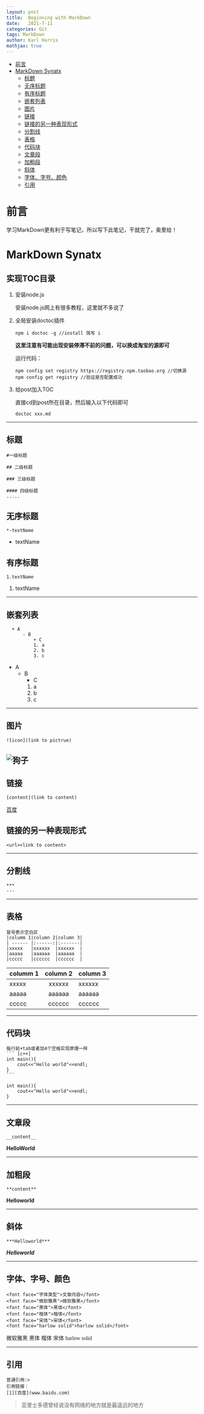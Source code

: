 ```yaml
---
layout: post
title:  Beginning with MarkDown
date:   2021-7-11
categories: Git
tags: MarkDown
author: Karl Harris
mathjax: true
---
```

<!-- START doctoc generated TOC please keep comment here to allow auto update -->
<!-- DON'T EDIT THIS SECTION, INSTEAD RE-RUN doctoc TO UPDATE -->


- [前言](#%E5%89%8D%E8%A8%80)
- [MarkDown Synatx](#markdown-synatx)
  - [标题](#%E6%A0%87%E9%A2%98)
  - [无序标题](#%E6%97%A0%E5%BA%8F%E6%A0%87%E9%A2%98)
  - [有序标题](#%E6%9C%89%E5%BA%8F%E6%A0%87%E9%A2%98)
  - [嵌套列表](#%E5%B5%8C%E5%A5%97%E5%88%97%E8%A1%A8)
  - [图片](#%E5%9B%BE%E7%89%87)
  - [链接](#%E9%93%BE%E6%8E%A5)
  - [链接的另一种表现形式](#%E9%93%BE%E6%8E%A5%E7%9A%84%E5%8F%A6%E4%B8%80%E7%A7%8D%E8%A1%A8%E7%8E%B0%E5%BD%A2%E5%BC%8F)
  - [分割线](#%E5%88%86%E5%89%B2%E7%BA%BF)
  - [表格](#%E8%A1%A8%E6%A0%BC)
  - [代码块](#%E4%BB%A3%E7%A0%81%E5%9D%97)
  - [文章段](#%E6%96%87%E7%AB%A0%E6%AE%B5)
  - [加粗段](#%E5%8A%A0%E7%B2%97%E6%AE%B5)
  - [斜体](#%E6%96%9C%E4%BD%93)
  - [字体、字号、颜色](#%E5%AD%97%E4%BD%93%E5%AD%97%E5%8F%B7%E9%A2%9C%E8%89%B2)
  - [引用](#%E5%BC%95%E7%94%A8)

<!-- END doctoc generated TOC please keep comment here to allow auto update -->

# 前言
学习MarkDown更有利于写笔记，所以写下此笔记，干就完了，奥里给！

# MarkDown Synatx
## 实现TOC目录
1. 安装node.js

    安装node.js网上有很多教程，这里就不多说了

2. 全局安装doctoc插件

    ```
    npm i doctoc -g //install 简写 i
    ```
    
    **这里注意有可能出现安装停滞不前的问题，可以换成淘宝的源即可**
    
    运行代码：
    ```
    npm config set registry https://registry.npm.taobao.org //切换源
    npm config get registry //验证是否配置成功
    ```

3. 给post加入TOC

    直接cd到post所在目录，然后输入以下代码即可
    ```
    doctoc xxx.md
    ```

---
## 标题
    #一级标题

    ## 二级标题

    ### 三级标题

    #### 四级标题   
    .....

## 无序标题 
    *-textName
    
* textName

## 有序标题 
    1.textName

1. textName

---
##  嵌套列表
      + A
          - B
              + C  
              1. a
              2. b
              3. c

  + A
      - B
          + C  
          1. a
          2. b
          3. c
---

## 图片 
    ![icon](link to pictrue)

![狗子](img\dog.jpg)
---
## 链接
    [content](link to content)

[百度](www.baidu.com)

## 链接的另一种表现形式 

    <url><link to content>

---
## 分割线
    ***
    ---
    
---
## 表格
    冒号表示空白区
    |columm 1|column 2|column 3|
    | ------ |:------:|:-------|
    |xxxxx   |xxxxxx  |xxxxxx  |
    |aaaaa   |aaaaaa  |aaaaaa  |
    |ccccc   |cccccc  |cccccc  |

|columm 1|column 2|column 3|
| ------ |:------:|:-------|
|xxxxx   |xxxxxx  |xxxxxx  |
|aaaaa   |aaaaaa  |aaaaaa  |
|ccccc   |cccccc  |cccccc  |

---
## 代码块
    每行前+tab或者加4个空格实现原理一样
    ``` [c++]
    int main(){
        cout<<"Hello world"<<endl;
    }
    ```

``` [c++]
int main(){
    cout<<"Hello world"<<endl;
}
```
---
## 文章段
    __content__

__HelloWorld__

---
## 加粗段
    **content**

**Helloworld**

---
## 斜体
    ***Helloworld***

***Helloworld***    

---
## 字体、字号、颜色
    <font face="字体类型">文章内容</font>
    <font face="微软雅黑">微软雅黑</font>
    <font face="黑体">黑体</font>
    <font face="楷体">楷体</font>
    <font face="宋体">宋体</font>
    <font face="harlow solid">harlow solid</font>
<font face="微软雅黑">微软雅黑</font>
<font face="黑体">黑体</font>
<font face="楷体">楷体</font>
<font face="宋体">宋体</font>
<font face="harlow solid">harlow solid</font>

---
## 引用
    普通引用:>
    引用链接：
    [1][百度](www.baidu.com)

>亚里士多德曾经说没有网络的地方就是最遥远的地方








 




